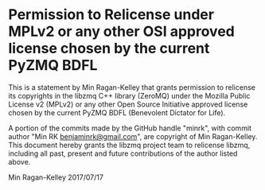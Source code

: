 # Permission to Relicense under MPLv2 or any other OSI approved license chosen by the current PyZMQ BDFL

This is a statement by Min Ragan-Kelley
that grants permission to relicense its copyrights in the libzmq C++
library (ZeroMQ) under the Mozilla Public License v2 (MPLv2) or any other
Open Source Initiative approved license chosen by the current PyZMQ
BDFL (Benevolent Dictator for Life).

A portion of the commits made by the GitHub handle "minrk", with
commit author "Min RK benjaminrk@gmail.com", are copyright of Min Ragan-Kelley.
This document hereby grants the libzmq project team to relicense libzmq,
including all past, present and future contributions of the author listed above.

Min Ragan-Kelley
2017/07/17
